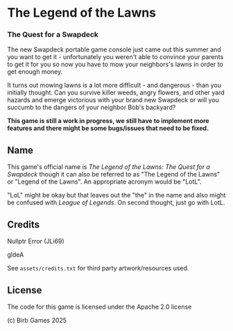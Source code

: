 # The Legend of the Lawns
### The Quest for a Swapdeck

The new Swapdeck portable game console just came out this summer and you want to
get it - unfortunately you weren't able to convince your parents to get it for
you so now you have to mow your neighbors's lawns in order to get enough money.

It turns out mowing lawns is a lot more difficult - and dangerous - than you
initially thought. Can you survive killer weeds, angry flowers, and other
yard hazards and emerge victorious with your brand new Swapdeck or will you
succumb to the dangers of your neighbor Bob's backyard?

**This game is still a work in progress, we still have to implement more features
and there might be some bugs/issues that need to be fixed.**

## Name

This game's official name is *The Legend of the Lawns: The Quest for a Swapdeck*
though it can also be referred to as "The Legend of the Lawns" or 
"Legend of the Lawns". An appropriate acronym would be "LotL".

"LoL" might be okay but that leaves out the "the" in the name and also might be
confused with *League of Legends*. On second thought, just go with LotL.

## Credits

Nullptr Error (JLi69)

gldeA

See `assets/credits.txt` for third party artwork/resources used.

## License

The code for this game is licensed under the Apache 2.0 license

(c) Birb Games 2025
